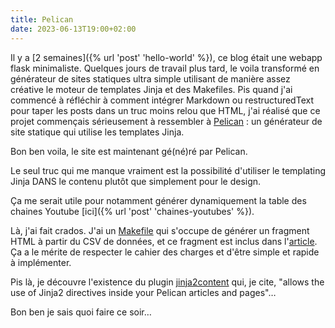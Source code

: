 ```yaml
---
title: Pelican
date: 2023-06-13T19:00+02:00
---
```


Il y a [2 semaines]({% url 'post' 'hello-world' %}), ce blog était une webapp flask minimaliste. Quelques jours de travail plus tard, le voila transformé en générateur de sites statiques ultra simple utilisant de manière assez créative le moteur de templates Jinja et des Makefiles. Pis quand j'ai commencé à réfléchir à comment intégrer Markdown ou restructuredText pour taper les posts dans un truc moins relou que HTML, j'ai réalisé que ce projet commençais sérieusement à ressembler à [Pelican](https://getpelican.com/>) : un générateur de site statique qui utilise les templates Jinja.

Bon ben voila, le site est maintenant gé(né)ré par Pelican.

Le seul truc qui me manque vraiment est la possibilité d'utiliser le templating Jinja DANS le contenu plutôt que simplement pour le design.

Ça me serait utile pour notamment générer dynamiquement la table des chaines Youtube [ici]({% url 'post' 'chaines-youtubes' %}). 

Là, j'ai fait crados. J'ai un [Makefile](https://github.com/jtremesay/jtremesay.org/blob/b6f30f31376b1171a9653b38c341e8ca4b6d5a09/fragments/Makefile#L6) qui s'occupe de générer un fragment HTML à partir du CSV de données, et ce fragment est inclus dans l'[article](https://github.com/jtremesay/jtremesay.org/blob/b6f30f31376b1171a9653b38c341e8ca4b6d5a09/content/20230606_chaines_youtube.rst?plain=1#L8). Ça a le mérite de respecter le cahier des charges et d'être simple et rapide à implémenter.

Pis là, je découvre l'existence du plugin [jinja2content](https://github.com/pelican-plugins/jinja2content) qui, je cite, "allows the use of Jinja2 directives inside your Pelican articles and pages"…

Bon ben je sais quoi faire ce soir…